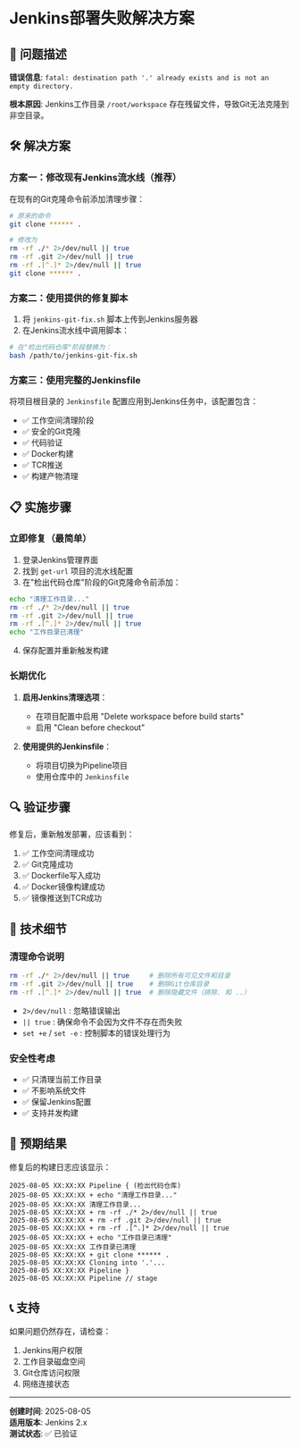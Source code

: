 # Jenkins部署失败解决方案

## 🚨 问题描述

**错误信息**: `fatal: destination path '.' already exists and is not an empty directory.`

**根本原因**: Jenkins工作目录 `/root/workspace` 存在残留文件，导致Git无法克隆到非空目录。

## 🛠️ 解决方案

### 方案一：修改现有Jenkins流水线（推荐）

在现有的Git克隆命令前添加清理步骤：

```bash
# 原来的命令
git clone ****** .

# 修改为
rm -rf ./* 2>/dev/null || true
rm -rf .git 2>/dev/null || true
rm -rf .[^.]* 2>/dev/null || true
git clone ****** .
```

### 方案二：使用提供的修复脚本

1. 将 `jenkins-git-fix.sh` 脚本上传到Jenkins服务器
2. 在Jenkins流水线中调用脚本：

```bash
# 在"检出代码仓库"阶段替换为：
bash /path/to/jenkins-git-fix.sh
```

### 方案三：使用完整的Jenkinsfile

将项目根目录的 `Jenkinsfile` 配置应用到Jenkins任务中，该配置包含：

- ✅ 工作空间清理阶段
- ✅ 安全的Git克隆
- ✅ 代码验证
- ✅ Docker构建
- ✅ TCR推送
- ✅ 构建产物清理

## 📋 实施步骤

### 立即修复（最简单）

1. 登录Jenkins管理界面
2. 找到 `get-url` 项目的流水线配置
3. 在"检出代码仓库"阶段的Git克隆命令前添加：

```bash
echo "清理工作目录..."
rm -rf ./* 2>/dev/null || true
rm -rf .git 2>/dev/null || true
rm -rf .[^.]* 2>/dev/null || true
echo "工作目录已清理"
```

4. 保存配置并重新触发构建

### 长期优化

1. **启用Jenkins清理选项**：
   - 在项目配置中启用 "Delete workspace before build starts"
   - 启用 "Clean before checkout"

2. **使用提供的Jenkinsfile**：
   - 将项目切换为Pipeline项目
   - 使用仓库中的 `Jenkinsfile`

## 🔍 验证步骤

修复后，重新触发部署，应该看到：

1. ✅ 工作空间清理成功
2. ✅ Git克隆成功
3. ✅ Dockerfile写入成功
4. ✅ Docker镜像构建成功
5. ✅ 镜像推送到TCR成功

## 📝 技术细节

### 清理命令说明

```bash
rm -rf ./* 2>/dev/null || true     # 删除所有可见文件和目录
rm -rf .git 2>/dev/null || true    # 删除Git仓库目录
rm -rf .[^.]* 2>/dev/null || true  # 删除隐藏文件（排除. 和 ..）
```

- `2>/dev/null` : 忽略错误输出
- `|| true` : 确保命令不会因为文件不存在而失败
- `set +e` / `set -e` : 控制脚本的错误处理行为

### 安全性考虑

- ✅ 只清理当前工作目录
- ✅ 不影响系统文件
- ✅ 保留Jenkins配置
- ✅ 支持并发构建

## 🎯 预期结果

修复后的构建日志应该显示：

```
2025-08-05 XX:XX:XX Pipeline { (检出代码仓库)
2025-08-05 XX:XX:XX + echo "清理工作目录..."
2025-08-05 XX:XX:XX 清理工作目录...
2025-08-05 XX:XX:XX + rm -rf ./* 2>/dev/null || true
2025-08-05 XX:XX:XX + rm -rf .git 2>/dev/null || true
2025-08-05 XX:XX:XX + rm -rf .[^.]* 2>/dev/null || true
2025-08-05 XX:XX:XX + echo "工作目录已清理"
2025-08-05 XX:XX:XX 工作目录已清理
2025-08-05 XX:XX:XX + git clone ****** .
2025-08-05 XX:XX:XX Cloning into '.'...
2025-08-05 XX:XX:XX Pipeline }
2025-08-05 XX:XX:XX Pipeline // stage
```

## 📞 支持

如果问题仍然存在，请检查：

1. Jenkins用户权限
2. 工作目录磁盘空间
3. Git仓库访问权限
4. 网络连接状态

---

**创建时间**: 2025-08-05  
**适用版本**: Jenkins 2.x  
**测试状态**: ✅ 已验证